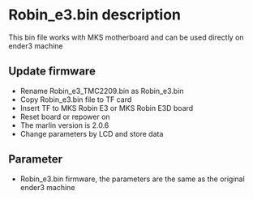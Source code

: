 # Robin_e3.bin description
This bin file works with MKS motherboard and can be used directly on ender3 machine

## Update firmware
- Rename Robin_e3_TMC2209.bin as Robin_e3.bin
- Copy Robin_e3.bin file to TF card
- Insert TF to MKS Robin E3 or MKS Robin E3D board
- Reset board or repower on
- The marlin version is 2.0.6
- Change parameters by LCD and store data

## Parameter
- Robin_e3.bin firmware, the parameters are the same as the original ender3 machine

